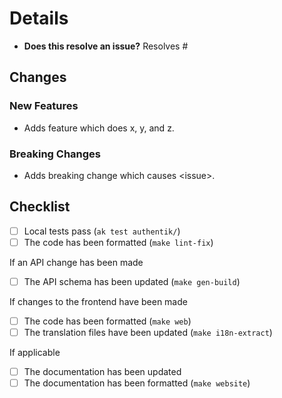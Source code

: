 <!--
👋 Hello there! Welcome.

Please check the [Contributing guidelines](https://github.com/goauthentik/authentik/blob/main/CONTRIBUTING.md#how-can-i-contribute).
-->

# Details

-   **Does this resolve an issue?**
    Resolves #

## Changes

### New Features

-   Adds feature which does x, y, and z.

### Breaking Changes

-   Adds breaking change which causes \<issue\>.

## Checklist

-   [ ] Local tests pass (`ak test authentik/`)
-   [ ] The code has been formatted (`make lint-fix`)

If an API change has been made

-   [ ] The API schema has been updated (`make gen-build`)

If changes to the frontend have been made

-   [ ] The code has been formatted (`make web`)
-   [ ] The translation files have been updated (`make i18n-extract`)

If applicable

-   [ ] The documentation has been updated
-   [ ] The documentation has been formatted (`make website`)

